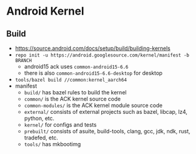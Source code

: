Android Kernel
==============

## Build

- <https://source.android.com/docs/setup/build/building-kernels>
- `repo init -u https://android.googlesource.com/kernel/manifest -b BRANCH`
  - android15 ack uses `common-android15-6.6`
  - there is also `common-android15-6.6-desktop` for desktop
- `tools/bazel build //common:kernel_aarch64`
- manifest
  - `build/` has bazel rules to build the kernel
  - `common/` is the ACK kernel source code
  - `common-modules/` is the ACK kernel module source code
  - `external/` consists of external projects such as bazel, libcap, lz4,
    python, etc.
  - `kernel/` for configs and tests
  - `prebuilt/` consists of asuite, build-tools, clang, gcc, jdk, ndk, rust,
    tradefed, etc.
  - `tools/` has mkbootimg
